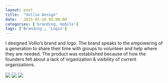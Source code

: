 ```yaml
---
layout: post
title:  "Vollio Design"
date:   2015-05-26 05:00:00
categories: ['branding, mobile']
tags: ['Branding', 'Login']
---
```

<div class="text-block">
I designed Vollio’s brand and logo. The brand speaks to the empowering of a generation to share their time with groups to volunteer and help where they are needed. The product was established because of how the founders felt about a lack of organization &amp; visibility of current organizations.<br /><br />
</div>

<div class="images">
	<a href="{{ base.url }}/images/Vollio/vollio-03.png" data-lightbox="Vollio" title="Landing page"><img src="{{ base.url }}/images/Vollio/vollio-03.png" /></a>
	<a href="{{ base.url }}/images/Vollio/vollio-02.png" data-lightbox="Vollio" title="Sign up UI that expands from the top"><img src="{{ base.url }}/images/Vollio/vollio-02.png" /></a>
	<a href="{{ base.url }}/images/Vollio/vollio-01.png" data-lightbox="Vollio" title="Logged in state"><img src="{{ base.url }}/images/Vollio/vollio-01.png" /></a>
</div>



[jekyll-gh]: https://github.com/jekyll/jekyll
[jekyll]:    http://jekyllrb.com
